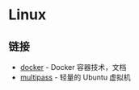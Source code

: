 # Linux

## 链接

- [docker](https://docs.docker.com/) - Docker 容器技术，文档
- [multipass](https://multipass.run/) - 轻量的 Ubuntu 虚拟机
